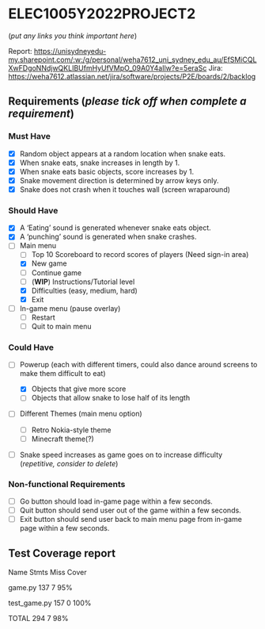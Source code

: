 # ELEC1005Y2022PROJECT2

(*put any links you think important here*)

Report: https://unisydneyedu-my.sharepoint.com/:w:/g/personal/weha7612_uni_sydney_edu_au/EfSMiCQLXwFDgoNNdjwQKLIBUfmHyUfVMpO_09A0Y4aIlw?e=5eraSc
Jira: https://weha7612.atlassian.net/jira/software/projects/P2E/boards/2/backlog

## Requirements (*please tick off when complete a requirement*)
### Must Have 
- [x] Random object appears at a random location when snake eats. 
- [x] When snake eats, snake increases in length by 1. 
- [x] When snake eats basic objects, score increases by 1. 
- [x] Snake movement direction is determined by arrow keys only. 
- [x] Snake does not crash when it touches wall (screen wraparound) 

### Should Have 
- [x] A ‘Eating’ sound is generated whenever snake eats object. 
- [x] A ‘punching’ sound is generated when snake crashes. 
- [ ] Main menu 
	- [ ] Top 10 Scoreboard to record scores of players (Need sign-in area) 
	- [x] New game 
	- [ ] Continue game 
	- [ ] (**WIP**) Instructions/Tutorial level
	- [x] Difficulties (easy, medium, hard) 
	- [x] Exit 
- [ ] In-game menu (pause overlay) 
	- [ ] Restart 
	- [ ] Quit to main menu 

### Could Have 
- [ ] Powerup (each with different timers, could also dance around screens to make them difficult to eat) 
	- [x] Objects that give more score  
	- [ ] Objects that allow snake to lose half of its length 
- [ ] Different Themes (main menu option) 
	- [ ] Retro Nokia-style theme 
	- [ ] Minecraft theme(?) 
- [ ] Snake speed increases as game goes on to increase difficulty (*repetitive, consider to delete*) 


### Non-functional Requirements 
- [ ] Go button should load in-game page within a few seconds. 
- [ ] Quit button should send user out of the game within a few seconds. 
- [ ] Exit button should send user back to main menu page from in-game page within a few seconds. 

## Test Coverage report
Name           Stmts   Miss  Cover

game.py          137      7    95%

test_game.py     157      0   100%

TOTAL            294      7    98%


